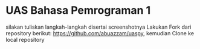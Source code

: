 # UAS Bahasa Pemrograman 1

silakan tuliskan langkah-langkah disertai screenshotnya
Lakukan Fork dari repository berikut: https://github.com/abuazzam/uaspy, kemudian Clone
ke local repository

